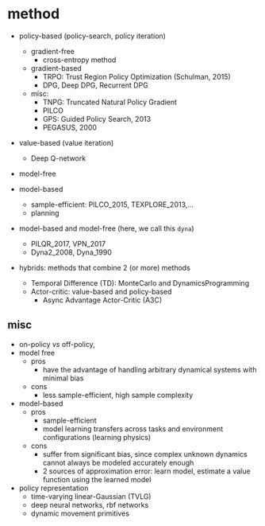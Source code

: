 # method

* policy-based (policy-search, policy iteration)
  * gradient-free
    * cross-entropy method
  * gradient-based
    * TRPO: Trust Region Policy Optimization (Schulman, 2015)
    * DPG, Deep DPG, Recurrent DPG
  * misc:
    * TNPG: Truncated Natural Policy Gradient
    * PILCO
    * GPS: Guided Policy Search, 2013
    * PEGASUS, 2000

* value-based (value iteration)
  * Deep Q-network

* model-free

* model-based
  * sample-efficient:
    PILCO_2015, TEXPLORE_2013,...
  * planning

* model-based and model-free (here, we call this `dyna`)
  * PILQR_2017, VPN_2017
  * Dyna2_2008, Dyna_1990

* hybrids: methods that combine 2 (or more) methods
  * Temporal Difference (TD): MonteCarlo and DynamicsProgramming
  * Actor-critic: value-based and policy-based
    * Async Advantage Actor-Critic (A3C)

## misc
* on-policy _vs_ off-policy,
* model free
  * pros
    * have the advantage of handling arbitrary dynamical systems with minimal bias
  * cons
    * less sample-efficient, high sample complexity
* model-based
  * pros
    * sample-efficient
    * model learning transfers across tasks and environment configurations (learning physics)
  * cons
    * suffer from significant bias, since complex unknown dynamics cannot
      always be modeled accurately enough
    * 2 sources of approximation error: learn model, estimate a value function
      using the learned model
* policy representation
  * time-varying linear-Gaussian (TVLG)
  * deep neural networks, rbf networks
  * dynamic movement primitives

